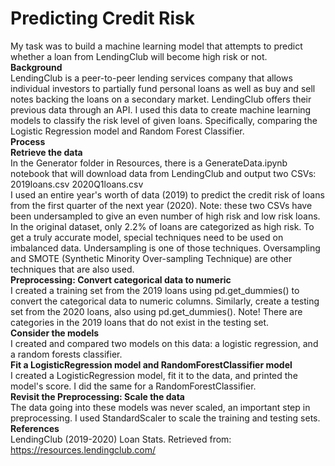 # Predicting Credit Risk
My task was to build a machine learning model that attempts to predict whether a loan from LendingClub will become high risk or not.
<br>
<b>Background</b><br>
LendingClub is a peer-to-peer lending services company that allows individual investors to partially fund personal loans as well as buy and sell notes backing the loans on a secondary market. LendingClub offers their previous data through an API.
I used this data to create machine learning models to classify the risk level of given loans. Specifically, comparing the Logistic Regression model and Random Forest Classifier.
<br>
<b>Process</b>
<br>
<b>Retrieve the data</b><br>
In the Generator folder in Resources, there is a GenerateData.ipynb notebook that will download data from LendingClub and output two CSVs:
<br>
2019loans.csv
2020Q1loans.csv
<br>
I used an entire year's worth of data (2019) to predict the credit risk of loans from the first quarter of the next year (2020).
Note: these two CSVs have been undersampled to give an even number of high risk and low risk loans. In the original dataset, only 2.2% of loans are categorized as high risk. To get a truly accurate model, special techniques need to be used on imbalanced data. Undersampling is one of those techniques. Oversampling and SMOTE (Synthetic Minority Over-sampling Technique) are other techniques that are also used.
<br>
<b>Preprocessing: Convert categorical data to numeric</b><br>
I created a training set from the 2019 loans using pd.get_dummies() to convert the categorical data to numeric columns. Similarly, create a testing set from the 2020 loans, also using pd.get_dummies(). Note! There are categories in the 2019 loans that do not exist in the testing set.
<br>
<b>Consider the models</b><br>
I created and compared two models on this data: a logistic regression, and a random forests classifier. 
<br>
<b>Fit a LogisticRegression model and RandomForestClassifier model</b><br>
I created a LogisticRegression model, fit it to the data, and printed the model's score. I did the same for a RandomForestClassifier.
<br>
<b>Revisit the Preprocessing: Scale the data</b><br>
The data going into these models was never scaled, an important step in preprocessing. I used StandardScaler to scale the training and testing sets.
<br>
<b>References</b><br>
LendingClub (2019-2020) Loan Stats. Retrieved from: https://resources.lendingclub.com/
